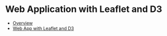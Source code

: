 # Web Application with Leaflet and D3

- [Overview](https://github.com/mukhtyar/web_app_leaflet_d3/tree/master/overview)
- [Web App with Leaflet and D3](https://github.com/mukhtyar/web_app_leaflet_d3/tree/master/app)